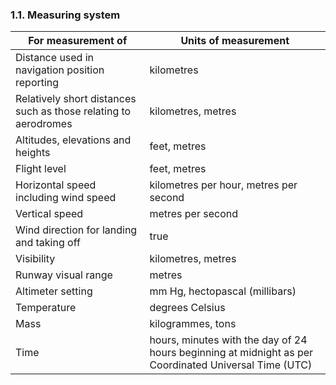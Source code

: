 ### 1.1. Measuring system

| For measurement of                                           | Units of measurement                                         |
| ------------------------------------------------------------ | ------------------------------------------------------------ |
| Distance used in navigation position reporting               | kilometres                                                   |
| Relatively short distances such as those relating to aerodromes | kilometres, metres                                           |
| Altitudes, elevations and heights                            | feet, metres                                                 |
| Flight level                                                 | feet, metres                                                 |
| Horizontal speed including wind speed                        | kilometres per hour, metres per second                       |
| Vertical speed                                               | metres per second                                            |
| Wind direction for landing and taking off                    | true                                                         |
| Visibility                                                   | kilometres, metres                                           |
| Runway visual range                                          | metres                                                       |
| Altimeter setting                                            | mm Hg, hectopascal (millibars)                               |
| Temperature                                                  | degrees Celsius                                              |
| Mass                                                         | kilogrammes, tons                                            |
| Time                                                         | hours, minutes with the day of 24 hours beginning at midnight as per Coordinated Universal Time (UTC) |

